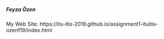 <h5>Feyza Özen</h5>
My Web Site: https://itu-itis-2019.github.io/assignment1-ituitis-ozenf19/index.html
